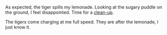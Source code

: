 As expected, the tiger spills my lemonade. Looking at the sugary puddle on the ground, I feel disappointed. Time for a [clean-up](english/cleaning-up/cleaning-up.md). 

The tigers come charging at me full speed.  They are after the lemonade, I just know it.